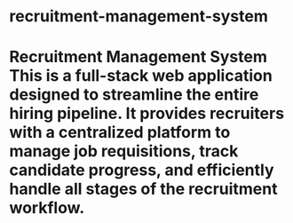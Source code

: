 # recruitment-management-system
# Recruitment Management System This is a full-stack web application designed to streamline the entire hiring pipeline. It provides recruiters with a centralized platform to manage job requisitions, track candidate progress, and efficiently handle all stages of the recruitment workflow.
